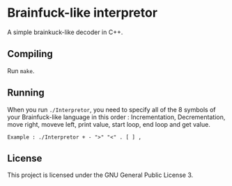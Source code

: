 # Brainfuck-like interpretor

A simple brainkuck-like decoder in C++.

## Compiling

Run ```make```.

## Running

When you run ```./Interpretor```, you need to specify all of the 8 symbols of
your Brainfuck-like language in this order : Incrementation, Decrementation,
move right, moveve left, print value, start loop, end loop and get value.

```
Example : ./Interpretor + - ">" "<" . [ ] ,
```

## License
This project is licensed under the GNU General Public License 3.
